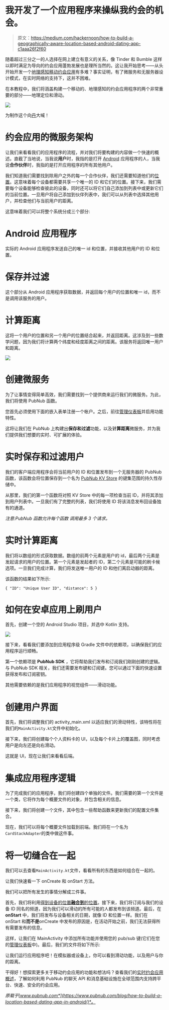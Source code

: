 # 我开发了一个应用程序来操纵我约会的机会。

> 原文：<https://medium.com/hackernoon/how-to-build-a-geographically-aware-location-based-android-dating-app-c1aaa26f2f60>

随着超过三分之一的人选择在网上建立有意义的关系，像 Tinder 和 Bumble 这样以即时满足为导向的约会应用蓬勃发展也是理所当然的。这让我开始思考——从头开始开发一个[地理感知移动约会应用](https://www.pubnub.com/solutions/chat/dating-apps/)有多难？事实证明，有了微服务和无服务器设计模式，在实时网络的支持下，这并不困难。

在本教程中，我们将涵盖构建一个移动的、地理感知的约会应用程序的两个非常重要的部分——地理定位和滑动。

![](img/dba28ec67766b2ce9aec0745973f6017.png)

为制作这个向[丹](http://danmeth.tumblr.com/post/119457060107/the-sexy-new-social-app-for-bearded-guys)大喊！

# 约会应用的微服务架构

让我们来看看我们的应用程序的流程，并对我们将要构建的内容做一个快速的概述。直截了当地说，当我说**用户**时，我指的是打开 [Android](https://hackernoon.com/tagged/android) 应用程序的人，当我说**合作伙伴**时，我指的是打开应用程序的所有其他用户。

我们知道我们需要找到除用户之外的每一个合作伙伴，我们还需要知道他们的[位置](https://hackernoon.com/tagged/location)。这意味着每个设备都需要共享一个唯一的 ID 和它们的位置。接下来，我们需要每个设备能够检查彼此的设备，同时还可以将它们自己添加到列表中或更新它们的当前位置。一旦用户将自己添加到伙伴列表中，我们可以从列表中选择其他用户，并检查他们与当前用户的距离。

这意味着我们可以将整个系统分成三个部分:

# Android 应用程序

实际的 Android 应用程序发送自己的唯一 id 和位置，并接收其他用户的 ID 和位置。

# 保存并过滤

这个部分从 Android 应用程序获取数据，并返回每个用户的位置和唯一 id，而不是调用该服务的用户。

# 计算距离

这将一个用户的位置和另一个用户的位置结合起来，并返回距离。这涉及到一些数学问题，因为我们将计算两个纬度和经度距离之间的距离。该服务将返回唯一用户和距离。

![](img/9c3e1e797a6c66169c1d7092ca61b9f2.png)

# 创建微服务

为了让事情变得简单高效，我们需要找到一个提供商来运行我们的微服务。为此，我们将使用 PubNub 函数。

您首先必须使用下面的嵌入表单注册一个帐户。之后，前往[管理仪表板](https://admin.pubnub.com/)并启用功能特性。

这将让我们在 PubNub 上构建出**保存和过滤**功能，以及**计算距离**微服务，并为我们提供我们想要的实时、可扩展的体验。

# 实时保存和过滤用户

我们的客户端应用程序会将当前用户的 ID 和位置发布到一个无服务器的 PubNub 函数，该函数会将位置保存到一个名为 [PubNub KV Store](https://www.pubnub.com/docs/blocks/tutorials/kv-store) 的键集范围的持久性存储中。

从那里，我们的第一个函数将对照 KV Store 中的每一项检查当前 ID，并将其添加到用户列表中。一旦我们有了完整的列表，我们将使用 ID 将该消息发布回设备独有的通道。

*注意:PubNub 函数允许每个函数* *调用最多 3 个请求。*

# 实时计算距离

我们将以数组的形式获取数据。数组的前两个元素是用户的 id，最后两个元素是发起请求的用户的位置。第一个元素是发起者的 ID，第二个元素是可能的刷卡候选项。一旦我们完成计算，我们将发送唯一用户的 ID 和他们离启动器的距离。

该函数的结果如下所示:

```
{ "ID": "Unique User ID", "distance": 5 }
```

# 如何在安卓应用上刷用户

首先，创建一个空的 Android Studio 项目，并选中 Kotlin 支持。

![](img/501cafe540b3ff5bc776969b2eefcd7c.png)

接下来，看看我们要添加到应用程序级 Gradle 文件中的依赖项，以确保我们的应用程序运行顺畅。

第一个依赖项是 **PubNub SDK** ，它将帮助我们发布和订阅我们刚刚创建的逻辑。与 PubNub SDK 相关，我们还需要发布键和订阅键。您可以通过下面的快速设置获得发布和订阅密钥。

其他需要依赖的是我们应用程序的视觉组件——滑动功能。

# 创建用户界面

首先，我们将调整我们的 activity_main.xml 以适应我们的滑动特性，该特性将在我们的`MainActivity.kt`文件中初始化。

接下来，我们将创建每个个人资料卡的 UI，以及每个卡片上的覆盖图，同时考虑用户是向左还是向右滑动。

这就是 UI，现在让我们来看看后端。

# 集成应用程序逻辑

为了完成我们的应用程序，我们将创建四个单独的文件。我们需要的第一个文件是一个类，它将作为每个概要文件的对象，并包含相关的信息。

接下来，我们将创建一个文件，其中包含一些帮助函数来更新我们的配置文件集合。

现在，我们可以将每个概要文件加载到前端。我们将在一个名为`CardStackAdapter`的类中做这件事。

# 将一切缝合在一起

我们可以去查看`MainActivity.kt`文件，看看所有的东西是如何组合在一起的。

让我们快速看一下 onCreate 和 onStart 方法。

我们可以把所有发生的事情分解成三件事。

首先，我们将利用[得到设备的位置**融合到**的位置](https://developers.google.com/location-context/fused-location-provider/)。接下来，我们将订阅与我们的设备 ID 同名的频道，因为我们可以滑动的所有可能的人都发布到该频道。最后，在 **onStart** 中，我们将发布与设备相关的日期，就像 ID 和位置一样。我们在 onStart 和**而不是**onCreate 中发布的原因是，在活动开始之前，我们无法获得所有需要发布的信息。

这样，让我们在 MainActivity 中添加所有功能并使用您的 pub/sub 键(它们在您的[管理仪表板](https://admin.pubnub.com/)中)。最后，我们的文件将如下所示:

让我们运行应用程序吧！在模拟器或设备上，你可以看到滑动功能，以及用户与你的距离。

干得好！想探索更多关于移动约会应用的功能和想法吗？查看我们的[实时约会应用概述](https://www.pubnub.com/solutions/chat/dating-apps/)，了解如何利用 PubNub 的聊天 API 和消息基础设施在全球范围内支持跨平台、快速、安全的约会应用。

*原载于*[*www.pubnub.com*](https://www.pubnub.com/blog/how-to-build-a-location-based-dating-app-in-android/)*。*